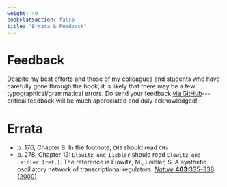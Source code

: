 ```yaml
---
weight: 40
bookFlatSection: false
title: "Errata & Feedback"
---
```


# Feedback

Despite my best efforts and those of my colleagues and students who have carefully gone through the book, it is likely that there may be a few typographical/grammatical errors. Do send your feedback [via GitHub](https://github.com/RamanLab/SysBioBook/issues)---critical feedback will be much appreciated and duly acknowledged!


# Errata

* p. 176, Chapter 8: In the footnote, `CH3` should read `CH₃`
* p. 278, Chapter 12: `Elowitz and Liebler` should read `Elowitz and Leibler [ref.]`. The reference is Elowitz, M., Leibler, S. A synthetic oscillatory network of transcriptional regulators. [_Nature_ **403**:335–338 (2000)](https://doi.org/10.1038/35002125)
